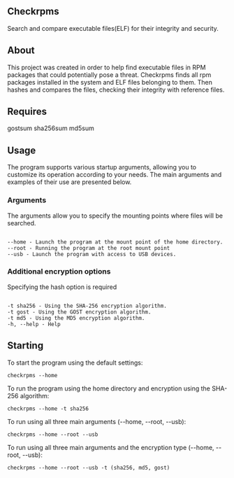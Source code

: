 ## Checkrpms

Search and compare executable files(ELF) for their integrity and security.


## About 
This project was created in order to help find executable files in RPM packages that could potentially pose a threat. 
Checkrpms finds all rpm packages installed in the system and ELF files belonging to them.
Then hashes and compares the files, checking their integrity with reference files.

## Requires

gostsum
sha256sum
md5sum

## Usage

The program supports various startup arguments, allowing you to customize its operation according to your needs. 
The main arguments and examples of their use are presented below.

### Arguments

The arguments allow you to specify the mounting points where files will be searched.
```

--home - Launch the program at the mount point of the home directory.
--root - Running the program at the root mount point
--usb - Launch the program with access to USB devices.
```

### Additional encryption options

Specifying the hash option is required 
```

-t sha256 - Using the SHA-256 encryption algorithm.
-t gost - Using the GOST encryption algorithm.
-t md5 - Using the MD5 encryption algorithm.
-h, --help - Help
```

## Starting  

To start the program using the default settings:
```
checkrpms --home
```

To run the program using the home directory and encryption using the SHA-256 algorithm:
```
checkrpms --home -t sha256
```

To run using all three main arguments (--home, --root, --usb):
```
checkrpms --home --root --usb
```

To run using all three main arguments and the encryption type (--home, --root, --usb):
```
checkrpms --home --root --usb -t (sha256, md5, gost)
```
